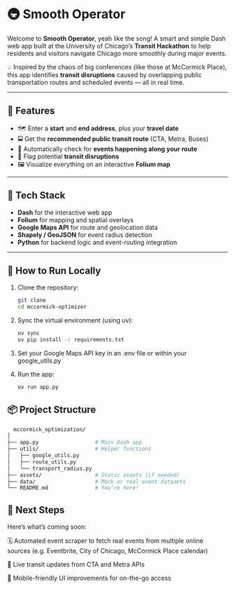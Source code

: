 # 🚇 Smooth Operator

Welcome to **Smooth Operator**, yeah like the song! A smart and simple Dash web app built at the University of Chicago’s **Transit Hackathon** to help residents and visitors navigate Chicago more smoothly during major events.

💡 Inspired by the chaos of big conferences (like those at McCormick Place), this app identifies **transit disruptions** caused by overlapping public transportation routes and scheduled events — all in real time.

---

## 🌟 Features

- 🗺️ Enter a **start** and **end address**, plus your **travel date**  
- 🚍 Get the **recommended public transit route** (CTA, Metra, Buses)
- 🎉 Automatically check for **events happening along your route**
- 🚨 Flag potential **transit disruptions**
- 🖼️ Visualize everything on an interactive **Folium map**

---

## 🔧 Tech Stack

- **Dash** for the interactive web app  
- **Folium** for mapping and spatial overlays  
- **Google Maps API** for route and geolocation data  
- **Shapely / GeoJSON** for event radius detection  
- **Python** for backend logic and event-routing integration  

---

## 🧪 How to Run Locally

1. Clone the repository:
   ```bash
   git clone 
   cd mccormick-optimizer
   
2. Sync the virtual environment (using uv):
   ```bash
   uv sync
   uv pip install -r requirements.txt

3. Set your Google Maps API key in an .env file or within your google_utils.py

4. Run the app:
   ```bash
   uv run app.py

## 📦 Project Structure
   ```bash
     mccormick_optimization/
  │
  ├── app.py                  # Main Dash app
  ├── utils/                  # Helper functions
  │   ├── google_utils.py
  │   ├── route_utils.py
  │   └── transport_radius.py
  ├── assets/                 # Static assets (if needed)
  ├── data/                   # Mock or real event datasets
  └── README.md               # You’re here!
   ```

## 🚀 Next Steps
Here’s what’s coming soon:

🗓️ Automated event scraper to fetch real events from multiple online sources (e.g. Eventbrite, City of Chicago, McCormick Place calendar)

🚌 Live transit updates from CTA and Metra APIs

📲 Mobile-friendly UI improvements for on-the-go access
